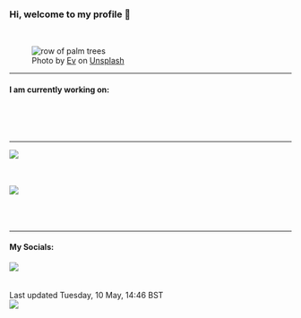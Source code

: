 <h3>Hi, welcome to my profile 👋</h3>

<br />
<figure>
  <img
    src="https://images.unsplash.com/photo-1498511225742-7831d53e64b9?crop=entropy&cs=tinysrgb&fit=max&fm=jpg&ixid=MnwyNzQ3MDB8MHwxfHJhbmRvbXx8fHx8fHx8fDE2NTIxODU5Mjk&ixlib=rb-1.2.1&q=80&w=1080&auto=format"
    alt="row of palm trees" 
  />
  <figcaption>Photo by <a
    href="https://unsplash.com/@evstyle?utm_source=Profile%20readme&utm_medium=referral">Ev</a> on <a
    href="https://unsplash.com/?utm_source=Profile%20readme&utm_medium=referral">Unsplash</a></figcaption>
</figure>


<hr />
<h4>I am currently working on:</h4>
<a href=""></a>

<br /><br /><br />

<hr />
<img
  src="https://github-readme-stats.vercel.app/api?username=shanelucy&show_icons=true&theme=calm"
/>
<br /><br /><br />

<img 
  src="https://github-readme-stats.vercel.app/api/top-langs/?username=shanelucy&theme=calm"
/>
<br /><br /><br /><br />
<hr />
<h4>My Socials:</h4>
<a href="https://uk.linkedin.com/in/shane-lucy-4735b616a">
  <img
    src="https://img.shields.io/badge/linkedin%20-%230077B5.svg?&style=for-the-badge&logo=linkedin&logoColor=white"
  />
</a>
<br /><br /><br />
Last updated Tuesday, 10 May, 14:46 BST
<br />
<img
  src="https://github.com/ShaneLucy/ShaneLucy/workflows/README%20build/badge.svg"
/>

